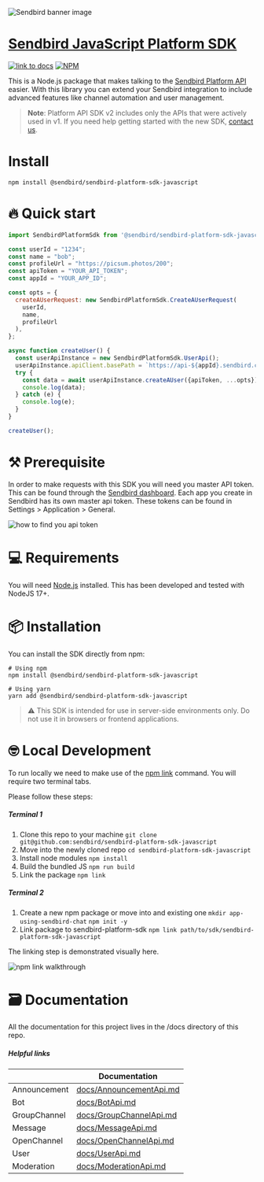 ![Sendbird banner image](http://ww1.prweb.com/prfiles/2021/09/14/18371217/Sendbird_Logo_RGB_lg.png)

# [Sendbird JavaScript Platform SDK](https://sendbird.com/docs/chat/v3/platform-api/getting-started/prepare-to-use-api)

[![link to docs](https://img.shields.io/badge/SDK-docs-green)](/docs)
[![NPM](https://img.shields.io/npm/v/sendbird-platform-sdk.svg)](https://www.npmjs.com/package/sendbird-platform-sdk)

This is a Node.js package that makes talking to the [Sendbird Platform API](https://sendbird.com/docs/chat/v3/platform-api/getting-started/prepare-to-use-api) easier. With this library you can extend your Sendbird integration to include advanced features like channel automation and user management.

>__Note__: Platform API SDK v2 includes only the APIs that were actively used in v1. If you need help getting started with the new SDK, [contact us](https://dashboard.sendbird.com/settings/contact_us).

# Install
```npm install @sendbird/sendbird-platform-sdk-javascript```

# 🔥 Quick start

```javascript  
import SendbirdPlatformSdk from '@sendbird/sendbird-platform-sdk-javascript';

const userId = "1234";
const name = "bob";
const profileUrl = "https://picsum.photos/200";
const apiToken = "YOUR_API_TOKEN";
const appId = "YOUR_APP_ID";

const opts = {
  createAUserRequest: new SendbirdPlatformSdk.CreateAUserRequest(
    userId,
    name,
    profileUrl
  ),
};

async function createUser() {
  const userApiInstance = new SendbirdPlatformSdk.UserApi();
  userApiInstance.apiClient.basePath = `https://api-${appId}.sendbird.com`;
  try {
    const data = await userApiInstance.createAUser({apiToken, ...opts});
    console.log(data);
  } catch (e) {
    console.log(e);
  }
}

createUser();

```

# ⚒️ Prerequisite

In order to make requests with this SDK you will need you master API token. This can be found through the [Sendbird dashboard](https://dashboard.sendbird.com/).  Each app you create in Sendbird has its own master api token. These tokens can be found in Settings > Application > General.

![how to find you api token](https://i.imgur.com/0YMKtpX.png)

# 💻 Requirements

You will need [Node.js](https://nodejs.org/en/download/) installed. This has been developed and tested with NodeJS 17+.


# 📦 Installation

You can install the SDK directly from npm:
```
# Using npm
npm install @sendbird/sendbird-platform-sdk-javascript

# Using yarn
yarn add @sendbird/sendbird-platform-sdk-javascript
```
> ⚠️ This SDK is intended for use in server-side environments only. Do not use it in browsers or frontend applications.

# 🤓 Local Development

To run locally we need to make use of the [npm link](https://docs.npmjs.com/cli/v8/commands/npm-link) command. You will require two terminal tabs.

Please follow these steps:

##### Terminal 1

1. Clone this repo to your machine  ```git clone git@github.com:sendbird/sendbird-platform-sdk-javascript```
2. Move into the newly cloned repo  ```cd sendbird-platform-sdk-javascript```
3. Install node modules  ```npm install```
4. Build the bundled JS   ```npm run build```
5. Link the package   ```npm link```

##### Terminal 2

1. Create a new npm package or move into and existing one  ```mkdir app-using-sendbird-chat```
```npm init -y```
2. Link package to sendbird-platform-sdk ```npm link path/to/sdk/sendbird-platform-sdk-javascript```

The linking step is demonstrated visually here.

![npm link walkthrough](https://i.imgur.com/897SxfC.gif)


# 🗃️ Documentation 
All the documentation for this project lives in the /docs directory of this repo. 

##### Helpful links

|       | Documentation |
| ----------- | ----------- |
| Announcement   | [docs/AnnouncementApi.md](docs/AnnouncementApi.md)|
| Bot | [docs/BotApi.md](docs/BotApi.md)  |
| GroupChannel | [docs/GroupChannelApi.md](docs/GroupChannelApi.md)  |
| Message | [docs/MessageApi.md](docs/MessageApi.md)  |
| OpenChannel | [docs/OpenChannelApi.md ](docs/OpenChannelApi.md)  |
| User | [docs/UserApi.md](docs/UserApi.md)  |
| Moderation | [docs/ModerationApi.md](docs/ModerationApi.md)  |
